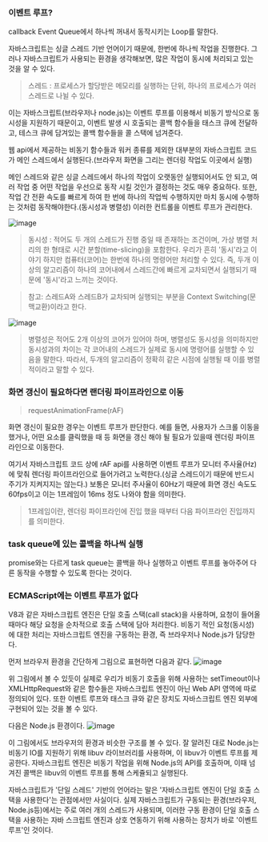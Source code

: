 ### 이벤트 루프?

callback Event Queue에서 하나씩 꺼내서 동작시키는 Loop를 말한다.

자바스크립트는 싱글 스레드 기반 언어이기 때문에, 한번에 하나씩 작업을 진행한다. 그러나 자바스크립트가 사용되는 환경을 생각해보면, 많은 작업이 동시에 처리되고 있는 것을 알 수 있다.

> 스레드 : 프로세스가 할당받은 메모리를 실행하는 단위, 하나의 프로세스가 여러 스레드로 나뉠 수 있다.

이는 자바스크립트(브라우저나 node.js)는 이벤트 루프를 이용해서 비동기 방식으로 동시성을 지원하기 때문이고, 이벤트 발생 시 호출되는 콜백 함수들을 태스크 큐에 전달하고, 테스크 큐에 담겨있는 콜백 함수들을 콜 스택에 넘겨준다.

웹 api에서 제공하는 비동기 함수들과 워커 종류를 제외한 대부분의 자바스크립트 코드가 메인 스레드에서 실행된다.(브라우저 화면을 그리는 렌더링 작업도 이곳에서 실행)

메인 스레드와 같은 싱글 스레드에서 하나의 작업이 오랫동안 실행되어서도 안 되고, 여러 작업 중 어떤 작업을 우선으로 동작 시킬 것인가 결정하는 것도 매우 중요하다. 또한, 작업 간 전환 속도를 빠르게 하여 한 번에 하나의 작업씩 수행하지만 마치 동시에 수행하는 것처럼 동작해야한다.(동시성과 병렬성) 이러한 컨트롤을 이벤트 루프가 관리한다.

![image](https://user-images.githubusercontent.com/90595291/150684350-89940bd4-4849-4838-a9d0-beb60ecfa92d.png)

> 동시성 : 적어도 두 개의 스레드가 진행 중일 때 존재하는 조건이며, 가상 병렬 처리의 한 형태로 시간 분할(time-slicing)을 포함한다. 우리가 흔히 '동시'라고 이야기 하지만 컴퓨터(코어)는 한번에 하나의 명령어만 처리할 수 있다. 즉, 두개 이상의 알고리즘이 하나의 코어내에서 스레드간에 빠르게 교차되면서 실행되기 때문에 '동시'라고 느끼는 것이다.

> 참고: 스레드A와 스레드B가 교차되며 실행되는 부분을 Context Switching(문맥교환)이라고 한다.

![image](https://user-images.githubusercontent.com/90595291/150684418-0e622f73-5ed0-4817-8d23-e2a71f056773.png)

> 병렬성은 적어도 2개 이상의 코어가 있어야 하며, 병렬성도 동시성을 의미하지만 동시성과의 차이는 각 코어내의 스레드가 실제로 동시에 명령어를 실행할 수 있음을 말한다. 따라서, 두개의 알고리즘이 정확히 같은 시점에 실행될 때 이를 병렬적이라고 말할 수 있다.

### 화면 갱신이 필요하다면 랜더링 파이프라인으로 이동

> requestAnimationFrame(rAF)

화면 갱신이 필요한 경우는 이벤트 루프가 판단한다. 예를 들면, 사용자가 스크롤 이동을 했거나, 어떤 요소를 클릭했을 때 등 화면을 갱신 해야 될 필요가 있을때 렌더링 파이프라인으로 이동한다.

여기서 자바스크립트 코드 상에 rAF api를 사용하면 이벤트 루프가 모니터 주사율(Hz)에 맞춰 렌더링 파이프라인으로 들어가려고 노력한다.(싱글 스레드이기 때문에 반드시 주기가 지켜지지는 않는다.) 보통은 모니터 주사율이 60Hz기 때문에 화면 갱신 속도도 60fps이고 이는 1프레임이 16ms 정도 나와야 함을 의미한다.

> 1프레임이란, 렌더링 파이프라인에 진입 했을 때부터 다음 파이프라인 진입까지를 의미한다.

### task queue에 있는 콜백을 하나씩 실행

promise와는 다르게 task queue는 콜백을 하나 실행하고 이벤트 루프를 놓아주어 다른 동작을 수행할 수 있도록 한다는 것이다.

### ECMAScript에는 이벤트 루프가 없다

V8과 같은 자바스크립트 엔진은 단일 호출 스택(call stack)을 사용하며, 요청이 들어올 때마다 해당 요청을 순차적으로 호출 스택에 담아 처리한다. 비동기 적인 요청(동시성)에 대한 처리는 자바스크립트 엔진을 구동하는 환경, 즉 브라우저나 Node.js가 담당한다.

먼저 브라우저 환경을 간단하게 그림으로 표현하면 다음과 같다.
![image](https://user-images.githubusercontent.com/90595291/150747150-168fc3f8-629b-41ff-ab44-53986d39daf2.png)

위 그림에서 볼 수 있듯이 실제로 우리가 비동기 호출을 위해 사용하는 setTimeout이나 XMLHttpRequest와 같은 함수들은 자바스크립트 엔진이 아닌 Web API 영역에 따로 정의되어 있다. 또한 이벤트 루프와 태스크 큐와 같은 장치도 자바스크립트 엔진 외부에 구현되어 있는 것을 볼 수 있다.

다음은 Node.js 환경이다.
![image](https://user-images.githubusercontent.com/90595291/150747878-4a4519fd-73b0-4833-ac9a-ea782e1e47d4.png)

이 그림에서도 브라우저의 환경과 비슷한 구조를 볼 수 있다. 잘 알려진 대로 Node.js는 비동기 IO를 지원하기 위해 libuv 라이브러리를 사용하며, 이 libuv가 이벤트 루프를 제공한다. 자바스크립트 엔진은 비동기 작업을 위해 Node.js의 API를 호출하며, 이때 넘겨진 콜백은 libuv의 이벤트 루프를 통해 스케쥴되고 실행된다.

자바스크립트가 '단일 스레드' 기반의 언어라는 말은 '자바스크립트 엔진이 단일 호출 스택을 사용한다'는 관점에서만 사실이다. 실제 자바스크립트가 구동되는 환경(브라우저, Node.js등)에서는 주로 여러 개의 스레드가 사용되며, 이러한 구동 환경이 단일 호출 스택을 사용하는 자바 스크립트 엔진과 상호 연동하기 위해 사용하는 장치가 바로 '이벤트 루프'인 것이다.
